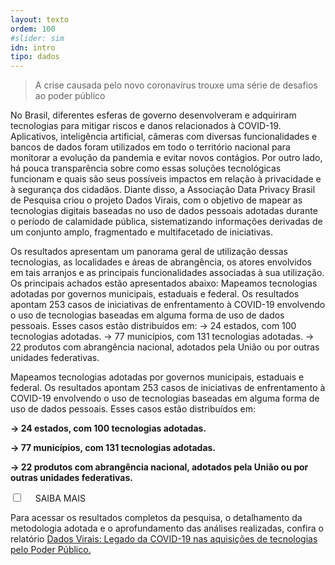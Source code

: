 ```yaml
---
layout: texto
ordem: 100
#slider: sim
idn: intro
tipo: dados
---
```


> A crise causada pelo novo coronavírus trouxe uma série de desafios ao poder público

No Brasil, diferentes esferas de governo desenvolveram e adquiriram tecnologias para mitigar riscos e danos relacionados à COVID-19. Aplicativos, inteligência artificial, câmeras com diversas funcionalidades e bancos de dados foram utilizados em todo o território nacional para monitorar a evolução da pandemia e evitar novos contágios. Por outro lado, há pouca transparência sobre como essas soluções tecnológicas funcionam e quais são seus possíveis impactos em relação à privacidade e à segurança dos cidadãos. Diante disso, a Associação Data Privacy Brasil de Pesquisa criou o projeto Dados Virais, com o objetivo de mapear as tecnologias digitais baseadas no uso de dados pessoais adotadas durante o período de calamidade pública, sistematizando informações derivadas de um conjunto amplo, fragmentado e multifacetado de iniciativas.

Os resultados apresentam um panorama geral de utilização dessas tecnologias, as localidades e áreas de abrangência, os atores envolvidos em tais arranjos e as principais funcionalidades associadas à sua utilização. Os principais achados estão apresentados abaixo: Mapeamos tecnologias adotadas por governos municipais, estaduais e federal. Os resultados apontam 253 casos de iniciativas de enfrentamento à COVID-19 envolvendo o uso de tecnologias baseadas em alguma forma de uso de dados pessoais. Esses casos estão distribuídos em: → 24 estados, com 100 tecnologias adotadas. → 77 municípios, com 131 tecnologias adotadas. → 22 produtos com abrangência nacional, adotados pela União ou por outras unidades federativas.

<div class="box-destaque">

<p>Mapeamos tecnologias adotadas por governos municipais, estaduais e federal.
Os resultados apontam 253 casos de iniciativas de enfrentamento à COVID-19 envolvendo o uso de tecnologias baseadas em alguma forma de uso de dados pessoais. Esses casos estão distribuídos em:</p>
<p><strong>→ 24 estados, com 100 tecnologias adotadas.</strong></p>
<p><strong>→ 77 municípios, com 131 tecnologias adotadas.</strong></p>
<p><strong>→ 22 produtos com abrangência nacional, adotados pela União ou por outras unidades federativas.</strong></p>

</div>

<div class="accordion">
    <div class="option">
      <input type="checkbox" id="toggle{{page.ordem}}" class="toggle" />
      <label class="titleaco" for="toggle{{page.ordem}}">SAIBA MAIS&nbsp;
      </label>
      <div class="contentaco">
        <p >Para acessar os resultados completos da pesquisa, o detalhamento da metodologia adotada e o aprofundamento das análises realizadas, confira o relatório <a href="" target="blank">Dados Virais: Legado da COVID-19 nas aquisições de tecnologias pelo Poder Público.</a>
</p>
      </div>
    </div>
  </div>
